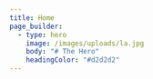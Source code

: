 ```yaml
---
title: Home
page_builder:
  - type: hero
    image: /images/uploads/la.jpg
    body: "# The Hero"
    headingColor: "#d2d2d2"
---
```

